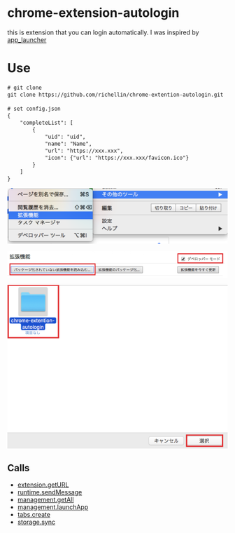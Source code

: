 # chrome-extension-autologin
this is extension that you can login automatically.
I was inspired by [app_launcher](http://developer.chrome.com/extensions/examples/extensions/app_launcher.zip)

# Use
```
# git clone
git clone https://github.com/richellin/chrome-extention-autologin.git

# set config.json
{
    "completeList": [
        {
            "uid": "uid",
            "name": "Name",
            "url": "https://xxx.xxx",
            "icon": {"url": "https://xxx.xxx/favicon.ico"}
        }
    ]
}
```

![](/doc/setting1.png)

![](/doc/setting2.png)

![](/doc/setting3.png)


Calls
-----

* [extension.getURL](https://developer.chrome.com/extensions/extension#method-getURL)
* [runtime.sendMessage](https://developer.chrome.com/apps/runtime#method-sendMessage)
* [management.getAll](https://developer.chrome.com/extensions/management#method-getAll)
* [management.launchApp](https://developer.chrome.com/extensions/management#method-launchApp)
* [tabs.create](https://developer.chrome.com/extensions/tabs#method-create)
* [storage.sync](https://developer.chrome.com/apps/storage#property-sync)

